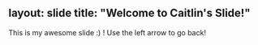 layout: slide
title: "Welcome to Caitlin's Slide!"
---

This is my awesome slide :) !
Use the left arrow to go back!

